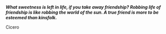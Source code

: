 _**What sweetness is left in life, if you take away friendship? Robbing life of friendship is like robbing the world of the sun. A true friend is more to be esteemed than kinsfolk.**_

Cicero
